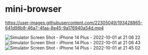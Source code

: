 # mini-browser




https://user-images.githubusercontent.com/22305049/193428865-641d98b8-46a7-4faa-8e45-9a176940a54d.mp4

![Simulator Screen Shot - iPhone 14 Plus - 2022-10-01 at 21 06 22](https://user-images.githubusercontent.com/22305049/193428882-5cbf37dc-1a7e-4fbe-a2d4-08c3235d3bf9.png)
![Simulator Screen Shot - iPhone 14 Plus - 2022-10-01 at 21 06 43](https://user-images.githubusercontent.com/22305049/193428884-324e48ad-6a10-467b-9e16-59093829fa25.png)
![Simulator Screen Shot - iPhone 14 Plus - 2022-10-01 at 21 45 02](https://user-images.githubusercontent.com/22305049/193428886-59b60338-0a64-4819-aa8a-7ef1f8c79c6c.png)
